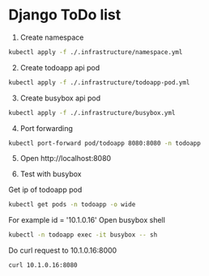 # Django ToDo list

1. Create namespace

```bash
kubectl apply -f ./.infrastructure/namespace.yml
```

2. Create todoapp api pod

```bash
kubectl apply -f ./.infrastructure/todoapp-pod.yml
```

3. Create busybox api pod

```bash
kubectl apply -f ./.infrastructure/busybox.yml
```

4. Port forwarding

```bash
kubectl port-forward pod/todoapp 8080:8080 -n todoapp
```

5. Open http://localhost:8080

6. Test with busybox

Get ip of todoapp pod

```bash
kubectl get pods -n todoapp -o wide
```

For example id = '10.1.0.16'
Open busybox shell

```bash
kubectl -n todoapp exec -it busybox -- sh
```

Do curl request to 10.1.0.16:8000

```bash
curl 10.1.0.16:8080
```
